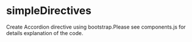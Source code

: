 # simpleDirectives
Create Accordion directive using bootstrap.Please see components.js for details explanation of the code. 
